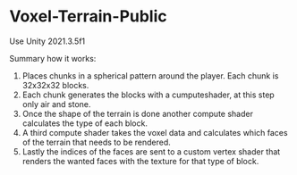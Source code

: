 # Voxel-Terrain-Public

Use Unity 2021.3.5f1

Summary how it works:
1. Places chunks in a spherical pattern around the player. Each chunk is 32x32x32 blocks.
2. Each chunk generates the blocks with a cumputeshader, at this step only air and stone.
3. Once the shape of the terrain is done another compute shader calculates the type of each block.
4. A third compute shader takes the voxel data and calculates which faces of the terrain that needs to be rendered.
5. Lastly the indices of the faces are sent to a custom vertex shader that renders the wanted faces with the texture for that type of block.
